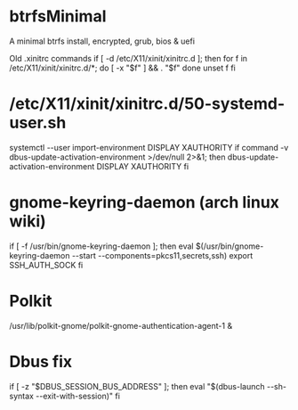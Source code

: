 # btrfsMinimal

A minimal btrfs install, encrypted, grub, bios & uefi

Old .xinitrc commands
if [ -d /etc/X11/xinit/xinitrc.d ]; then
  for f in /etc/X11/xinit/xinitrc.d/*; do
    [ -x "$f" ] && . "$f"
  done
  unset f
fi

# /etc/X11/xinit/xinitrc.d/50-systemd-user.sh
systemctl --user import-environment DISPLAY XAUTHORITY
if command -v dbus-update-activation-environment >/dev/null 2>&1; then
    dbus-update-activation-environment DISPLAY XAUTHORITY
fi

# gnome-keyring-daemon (arch linux wiki)
if [ -f /usr/bin/gnome-keyring-daemon ]; then
  eval $(/usr/bin/gnome-keyring-daemon --start --components=pkcs11,secrets,ssh)
  export SSH_AUTH_SOCK
fi

# Polkit
/usr/lib/polkit-gnome/polkit-gnome-authentication-agent-1 &

# Dbus fix
if [ -z "$DBUS_SESSION_BUS_ADDRESS" ]; then
  eval "$(dbus-launch --sh-syntax --exit-with-session)"
fi
